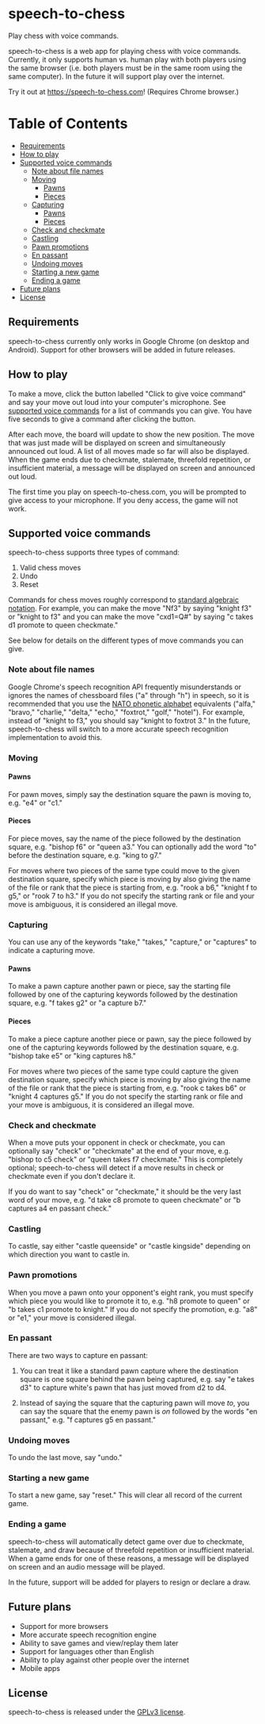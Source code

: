 # speech-to-chess

Play chess with voice commands.

speech-to-chess is a web app for playing chess with voice commands. Currently,
it only supports human vs. human play with both players using the same browser
(i.e. both players must be in the same room using the same computer). In the
future it will support play over the internet.

Try it out at https://speech-to-chess.com! (Requires Chrome browser.)

Table of Contents
=================

   * [Requirements](#requirements)
   * [How to play](#how-to-play)
   * [Supported voice commands](#supported-voice-commands)
      * [Note about file names](#note-about-file-names)
      * [Moving](#moving)
         * [Pawns](#pawns)
         * [Pieces](#pieces)
      * [Capturing](#capturing)
         * [Pawns](#pawns-1)
         * [Pieces](#pieces-1)
      * [Check and checkmate](#check-and-checkmate)
      * [Castling](#castling)
      * [Pawn promotions](#pawn-promotions)
      * [En passant](#en-passant)
      * [Undoing moves](#undoing-moves)
      * [Starting a new game](#starting-a-new-game)
      * [Ending a game](#ending-a-game)
   * [Future plans](#future-plans)
   * [License](#license)

## Requirements

speech-to-chess currently only works in Google Chrome (on desktop and Android).
Support for other browsers will be added in future releases.

## How to play

To make a move, click the button labelled "Click to give voice command" and say
your move out loud into your computer's microphone. See [supported voice
commands](#supported-voice-commands) for a list of commands you can give. You
have five seconds to give a command after clicking the button.

After each move, the board will update to show the new position. The move that
was just made will be displayed on screen and simultaneously announced out loud.
A list of all moves made so far will also be displayed. When the game ends due
to checkmate, stalemate, threefold repetition, or insufficient material, a
message will be displayed on screen and announced out loud.

The first time you play on speech-to-chess.com, you will be prompted to give
access to your microphone. If you deny access, the game will not work.

## Supported voice commands

speech-to-chess supports three types of command:

1. Valid chess moves
2. Undo
3. Reset

Commands for chess moves roughly correspond to [standard algebraic
notation](https://en.wikipedia.org/wiki/Algebraic_notation_(chess)). For
example, you can make the move "Nf3" by saying "knight f3" or "knight to f3" and
you can make the move "cxd1=Q#" by saying "c takes d1 promote to queen
checkmate."

See below for details on the different types of move commands you can give.

### Note about file names

Google Chrome's speech recognition API frequently misunderstands or ignores the
names of chessboard files ("a" through "h") in speech, so it is recommended that
you use the [NATO phonetic
alphabet](https://en.wikipedia.org/wiki/NATO_phonetic_alphabet) equivalents
("alfa," "bravo," "charlie," "delta," "echo," "foxtrot," "golf," "hotel"). For
example, instead of "knight to f3," you should say "knight to foxtrot 3."
In the future, speech-to-chess will switch to a more accurate speech recognition
implementation to avoid this.

### Moving

#### Pawns

For pawn moves, simply say the destination square the pawn is moving to, e.g.
"e4" or "c1."

#### Pieces

For piece moves, say the name of the piece followed by the destination square,
e.g. "bishop f6" or "queen a3." You can optionally add the word "to" before the
destination square, e.g. "king to g7."

For moves where two pieces of the same type could move to the given destination
square, specify which piece is moving by also giving the name of the file or
rank that the piece is starting from, e.g. "rook a b6," "knight f to g5," or
"rook 7 to h3." If you do not specify the starting rank or file and your move is
ambiguous, it is considered an illegal move.

### Capturing

You can use any of the keywords "take," "takes," "capture," or "captures" to
indicate a capturing move.

#### Pawns

To make a pawn capture another pawn or piece, say the starting file followed by
one of the capturing keywords followed by the destination square, e.g. "f takes
g2" or "a capture b7."

#### Pieces

To make a piece capture another piece or pawn, say the piece followed by one of
the capturing keywords followed by the destination square, e.g. "bishop take e5"
or "king captures h8."

For moves where two pieces of the same type could capture the given destination
square, specify which piece is moving by also giving the name of the file or
rank that the piece is starting from, e.g. "rook c takes b6" or "knight 4
captures g5." If you do not specify the starting rank or file and your move is
ambiguous, it is considered an illegal move.

### Check and checkmate

When a move puts your opponent in check or checkmate, you can optionally say
"check" or "checkmate" at the end of your move, e.g. "bishop to c5 check" or
"queen takes f7 checkmate." This is completely optional; speech-to-chess will
detect if a move results in check or checkmate even if you don't declare it.

If you do want to say "check" or "checkmate," it should be the very last word of
your move, e.g. "d take c8 promote to queen checkmate" or "b captures a4 en
passant check."

### Castling

To castle, say either "castle queenside" or "castle kingside" depending on which
direction you want to castle in.

### Pawn promotions

When you move a pawn onto your opponent's eight rank, you must specify which
piece you would like to promote it to, e.g. "h8 promote to queen" or "b takes c1
promote to knight." If you do not specify the promotion, e.g. "a8" or "e1," your
move is considered illegal.

### En passant

There are two ways to capture en passant:

1. You can treat it like a standard pawn capture where the destination square is
one square behind the pawn being captured, e.g. say "e takes d3" to capture
white's pawn that has just moved from d2 to d4.

2. Instead of saying the square that the capturing pawn will move _to_, you can
say the square that the enemy pawn is _on_ followed by the words "en passant,"
e.g. "f captures g5 en passant."

### Undoing moves

To undo the last move, say "undo."

### Starting a new game

To start a new game, say "reset." This will clear all record of the current
game.

### Ending a game

speech-to-chess will automatically detect game over due to checkmate, stalemate,
and draw because of threefold repetition or insufficient material. When a game
ends for one of these reasons, a message will be displayed on screen and an
audio message will be played.

In the future, support will be added for players to resign or declare a draw.

## Future plans

* Support for more browsers
* More accurate speech recognition engine
* Ability to save games and view/replay them later
* Support for languages other than English
* Ability to play against other people over the internet
* Mobile apps

## License

speech-to-chess is released under the [GPLv3 license](./LICENSE).

